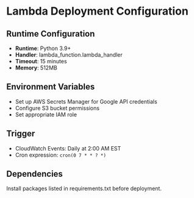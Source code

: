 # Lambda Deployment Configuration

## Runtime Configuration
- **Runtime**: Python 3.9+
- **Handler**: lambda_function.lambda_handler
- **Timeout**: 15 minutes
- **Memory**: 512MB

## Environment Variables
- Set up AWS Secrets Manager for Google API credentials
- Configure S3 bucket permissions
- Set appropriate IAM role

## Trigger
- CloudWatch Events: Daily at 2:00 AM EST
- Cron expression: `cron(0 7 * * ? *)`

## Dependencies
Install packages listed in requirements.txt before deployment.
